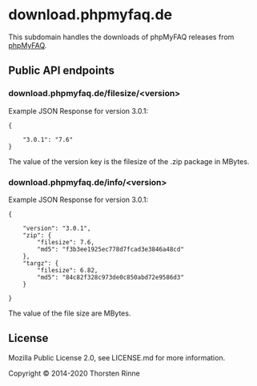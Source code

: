 # download.phpmyfaq.de

This subdomain handles the downloads of phpMyFAQ releases from [phpMyFAQ](https://www.phpmyfaq.de).

## Public API endpoints

### download.phpmyfaq.de/filesize/&lt;version&gt;

Example JSON Response for version 3.0.1:

    {
    
        "3.0.1": "7.6"
    }
    
The value of the version key is the filesize of the .zip package in MBytes.
    

### download.phpmyfaq.de/info/&lt;version&gt;

Example JSON Response for version 3.0.1:

    {
    
        "version": "3.0.1",
        "zip": {
            "filesize": 7.6,
            "md5": "f3b3ee1925ec778d7fcad3e3846a48cd"
        },
        "targz": {
            "filesize": 6.82,
            "md5": "84c82f328c973de0c850abd72e9586d3"
        }
    
    }
    
The value of the file size are MBytes.
    
## License

Mozilla Public License 2.0, see LICENSE.md for more information.

Copyright &copy; 2014-2020 Thorsten Rinne